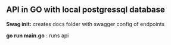 ## API in GO with local postgressql database

**Swag init:** creates docs folder with swagger config of endpoints

**go run main.go** : runs api
